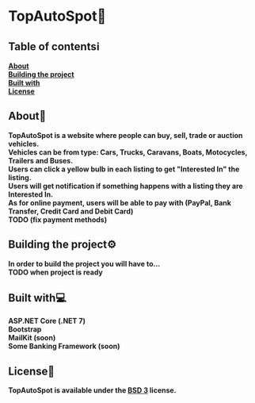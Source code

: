 # TopAutoSpot🚦

## Table of contentsℹ️
<strong>[About](#about)
<br />
[Building the project](#building-the-project)
<br />
[Built with](#built-with)
<br />
[License](#license)
<br />
</strong>

## About📝
<strong>
TopAutoSpot is a website where people can buy, sell, trade or auction vehicles.
<br />
Vehicles can be from type: Cars, Trucks, Caravans, Boats, Motocycles, Trailers and Buses.
<br />
Users can click a yellow bulb in each listing to get "Interested In" the listing.
<br />
Users will get notification if something happens with a listing they are Interested In.
<br />
As for online payment, users will be able to pay with (PayPal, Bank Transfer, Credit Card and Debit Card)
<br />
TODO (fix payment methods)
</strong>

## Building the project⚙️
<strong>
In order to build the project you will have to... 
<br />
TODO when project is ready
</strong>

## Built with💻
<strong>ASP.NET Core (.NET 7)</strong>
<br />
<strong>Bootstrap</strong>
<br />
<strong>MailKit (soon)</strong>
<br />
<strong>Some Banking Framework (soon)</strong>

## License📃
<strong>
TopAutoSpot is available under the <a href="https://choosealicense.com/licenses/bsd-3-clause/">BSD 3</a> license.
</strong>
